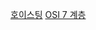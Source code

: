 [호이스팅](https://github.com/kbyunghoon/frontend_study/Hoisting)
[OSI 7 계층](https://github.com/kbyunghoon/frontend_study/OSI_7_Layer)